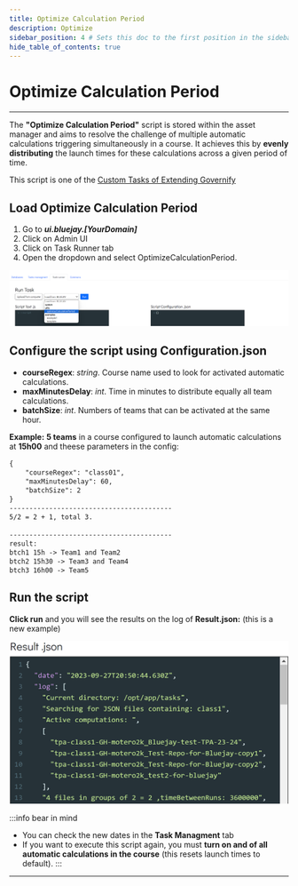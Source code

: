 ```yaml
---
title: Optimize Calculation Period
description: Optimize
sidebar_position: 4 # Sets this doc to the first position in the sidebar
hide_table_of_contents: true
---
```


# Optimize Calculation Period

---

The **"Optimize Calculation Period"** script is stored within the asset manager and aims to resolve the challenge of multiple automatic calculations triggering simultaneously in a course. It achieves this by **evenly distributing** the launch times for these calculations across a given period of time.

This script is one of the [Custom Tasks of Extending Governify](https://docs.governify.io/development/extending-governify/custom-tasks)

## Load Optimize Calculation Period
1. Go to  ***ui.bluejay.[YourDomain]*** 
2. Click on Admin UI
3. Click on Task Runner tab
4. Open the dropdown and select OptimizeCalculationPeriod.


![load optimize](/img/guides/optimize/load-optimize.png)

## Configure the script using Configuration.json

- **courseRegex**: *string*. Course name used to look for activated automatic calculations.
- **maxMinutesDelay**: *int*. Time in minutes to distribute equally all team calculations.
- **batchSize**: *int*. Numbers of teams that can be activated at the same hour.


**Example:** **5 teams** in a course configured to launch automatic calculations at **15h00**  and theese parameters in the config:
```
{
    "courseRegex": "class01",
    "maxMinutesDelay": 60,
    "batchSize": 2
}
-----------------------------------------
5/2 = 2 + 1, total 3. 

----------------------------------------- 
result:
btch1 15h -> Team1 and Team2
btch2 15h30 -> Team3 and Team4
btch3 16h00 -> Team5 
```
## Run the script
**Click run** and you will see the results on the log of **Result.json:** (this is a new example)

![output optimize](/img/guides/optimize/output-optimize.png)



:::info bear in mind
- You can check the new dates in the **Task Managment** tab
- If you want to execute this script again, you must **turn on and of all automatic calculations in the course** (this resets  launch times to default).
:::
---
